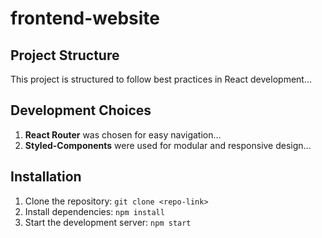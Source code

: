 # frontend-website

## Project Structure
This project is structured to follow best practices in React development...

## Development Choices
1. **React Router** was chosen for easy navigation...
2. **Styled-Components** were used for modular and responsive design...

## Installation
1. Clone the repository: `git clone <repo-link>`
2. Install dependencies: `npm install`
3. Start the development server: `npm start`
